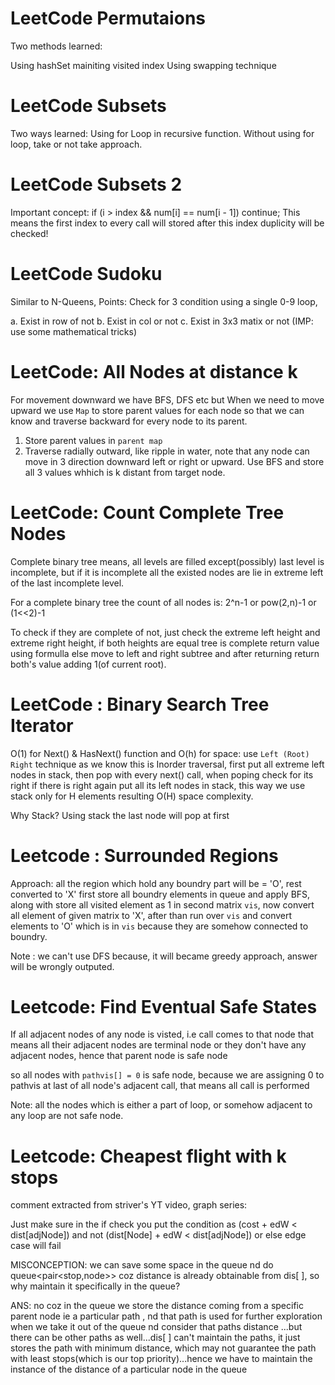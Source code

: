 # LeetCode Permutaions

Two methods learned:

Using hashSet mainiting visited index
Using swapping technique

# LeetCode Subsets

Two ways learned:
Using for Loop in recursive function. 
Without using for loop, take or not take approach.

# LeetCode Subsets 2

Important concept:
if (i > index && num[i] == num[i - 1]) continue;
This means the first index to every call will stored after this index duplicity will be checked!

# LeetCode Sudoku

Similar to N-Queens, Points:
Check for 3 condition using a single 0-9 loop,

a. Exist in row of not
b. Exist in col or not
c. Exist in 3x3 matix or not (IMP: use some mathematical tricks)

# LeetCode: All Nodes at distance k

For movement downward we have BFS, DFS etc but When we need to move upward we use `Map` to store parent values for each node so that we can know and traverse backward for every node to its parent.

1. Store parent values in `parent map` 
2. Traverse radially outward, like ripple in water, note that any node can move in 3 direction downward left or right or upward. Use BFS and store all 3 values whhich is k distant from target node.

# LeetCode: Count Complete Tree Nodes

Complete binary tree means, all levels are filled except(possibly) last level is incomplete, but if it is incomplete all the existed nodes are lie in extreme left of the last incomplete level.

For a complete binary tree the count of all nodes is: 2^n-1 or pow(2,n)-1 or (1<<2)-1

To check if they are complete of not, just check the extreme left height and extreme right height, if both heights are equal tree is complete return value using formulla else move to left and right subtree and after returning return both's value adding 1(of current root).

# LeetCode : Binary Search Tree Iterator

O(1) for Next() & HasNext() function and O(h) for space:
use ```Left (Root) Right``` technique as we know this is Inorder traversal, first put all extreme left nodes in stack, then pop with every next() call, when poping check for its right if there is right again put all its left nodes in stack, this way we use stack only for H elements resulting O(H) space complexity.

Why Stack?
Using stack the last node will pop at first

# Leetcode : Surrounded Regions

Approach: all the region which hold any boundry part will be = 'O', rest converted to 'X'
first store all boundry elements in queue and apply BFS, along with store all visited element as 1 in second matrix `vis`, now convert all element of given matrix to 'X', after than run over `vis` and convert elements to 'O' which is in `vis` because they are somehow connected to boundry.

Note : we can't use DFS because, it will became greedy approach, answer will be wrongly outputed.

# Leetcode: Find Eventual Safe States

If all adjacent nodes of any node is visted, i.e call comes to that node that means all their adjacent nodes are terminal node or they don't have any adjacent nodes, hence that parent node is safe node

so all nodes with `pathvis[] = 0` is safe node, because we are assigning 0 to pathvis at last of all node's adjacent call, that means all call is performed

Note: all the nodes which is either a part of loop, or somehow adjacent to any loop are not safe node.

# Leetcode: Cheapest flight with k stops

comment extracted from striver's YT video, graph series:

Just make sure in the if check you put the condition as (cost + edW < dist[adjNode]) and not (dist[Node] + edW < dist[adjNode]) or else edge case will fail

MISCONCEPTION: we can save some space in the queue nd do queue<pair<stop,node>>  coz distance is already obtainable from dis[ ], so why maintain it specifically in the queue?

ANS: no coz in the queue we store the distance coming from a specific parent node ie a particular path , nd that path is used for further exploration when we take it out of the queue nd consider that paths distance ...but there can be other paths as well...dis[ ] can't maintain the paths, it just stores the path with minimum distance, which may not guarantee the path with least stops(which is our top priority)...hence we have to maintain the instance of the distance of a particular node in the queue


